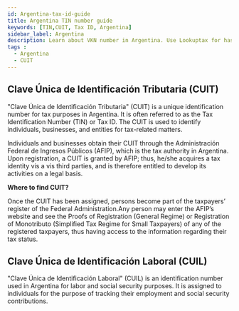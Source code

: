 ```yaml
---
id: Argentina-tax-id-guide
title: Argentina TIN number guide
keywords: [TIN,CUIT, Tax ID, Argentina]
sidebar_label: Argentina
description: Learn about VKN number in Argentina. Use Lookuptax for hassle-free tax id validation in Argentina and other 100+ countries
tags : 
  - Argentina
  - CUIT
---
```


## Clave Única de Identificación Tributaria (CUIT)
"Clave Única de Identificación Tributaria" (CUIT) is a unique identification number for tax purposes in Argentina. It is often referred to as the Tax Identification Number (TIN) or Tax ID. The CUIT is used to identify individuals, businesses, and entities for tax-related matters.

Individuals and businesses obtain their CUIT through the Administración Federal de Ingresos Públicos (AFIP), which is the tax authority in Argentina. Upon registration, a CUIT is granted by AFIP; thus, he/she acquires a tax identity vis a vis third parties, and is therefore entitled to develop its activities on a legal basis.

**Where to find CUIT?**

Once the CUIT has been assigned, persons become part of the taxpayers’ register of the Federal Administration.Any person may enter the AFIP’s website and see the Proofs of Registration (General Regime) or Registration of Monotributo (Simplified Tax Regime for Small Taxpayers) of any of the registered taxpayers, thus having access to the information regarding their tax status.

## Clave Única de Identificación Laboral (CUIL)
"Clave Única de Identificación Laboral" (CUIL) is an identification number used in Argentina for labor and social security purposes. It is assigned to individuals for the purpose of tracking their employment and social security contributions.
